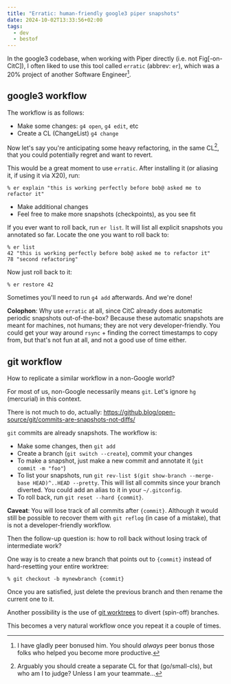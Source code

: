 ```yaml
---
title: "Erratic: human-friendly google3 piper snapshots"
date: 2024-10-02T13:33:56+02:00
tags:
  - dev
  - bestof
---
```


In the google3 codebase, when working with Piper directly (i.e. not
Fig[-on-CitC]), I often liked to use this tool called `erratic` (abbrev: `er`),
which was a 20% project of another Software Engineer[^1].


## google3 workflow

The workflow is as follows:

- Make some changes: `g4 open`, `g4 edit`, etc
- Create a CL (ChangeList) `g4 change`

Now let's say you're anticipating some heavy refactoring, in the same CL[^2],
that you could potentially regret and want to revert.

This would be a great moment to use `erratic`. After installing it (or aliasing
it, if using it via X20), run:

```shell
% er explain "this is working perfectly before bob@ asked me to refactor it"
```

- Make additional changes
- Feel free to make more snapshots (checkpoints), as you see fit

If you ever want to roll back, run `er list`. It will list all explicit
snapshots you annotated so far. Locate the one you want to roll back to:

```shell
% er list
42 "this is working perfectly before bob@ asked me to refactor it"
78 "second refactoring"
```

Now just roll back to it:

```
% er restore 42
```

Sometimes you'll need to run `g4 add` afterwards. And we're done!

**Colophon**: Why use `erratic` at all, since CitC already does automatic
periodic snapshots out-of-the-box? Because these automatic snapshots are meant
for machines, not humans; they are not very developer-friendly. You could get
  your way around `rsync` + finding the correct timestamps to copy from, but
  that's not fun at all, and not a good use of time either.

## git workflow

How to replicate a similar workflow in a non-Google world?

For most of us, non-Google necessarily means `git`. Let's ignore `hg`
(mercurial) in this context.

There is not much to do, actually: https://github.blog/open-source/git/commits-are-snapshots-not-diffs/

`git` commits are already snapshots. The workflow is:

- Make some changes, then `git add`
- Create a branch (`git switch --create`), commit your changes
- To make a snapshot, just make a new commit and annotate it (`git commit -m
  "foo"`)
- To list your snapshots, run `git rev-list $(git show-branch --merge-base
  HEAD)^..HEAD --pretty`. This will list all commits since your branch diverted.
  You could add an alias to it in your `~/.gitconfig`.
- To roll back, run `git reset --hard {commit}`.

**Caveat**: You will lose track of all commits after `{commit}`. Although it
would still be possible to recover them with `git reflog` (in case of a
mistake), that is not a developer-friendly workflow.

Then the follow-up question is: how to roll back without losing track of
intermediate work?

One way is to create a new branch that points out to `{commit}` instead of
hard-resetting your entire worktree:

```shell
% git checkout -b mynewbranch {commit}
```

Once you are satisfied, just delete the previous branch and then rename the
current one to it.

Another possibility is the use of [git
worktrees](https://git-scm.com/docs/git-worktree) to divert (spin-off) branches.

This becomes a very natural workflow once you repeat it a couple of times.

[^1]: I have gladly peer bonused him. You should _always_ peer bonus those folks
    who helped you become more productive.

[^2]: Arguably you should create a separate CL for that (go/small-cls), but who
    am I to judge? Unless I am your teammate...
